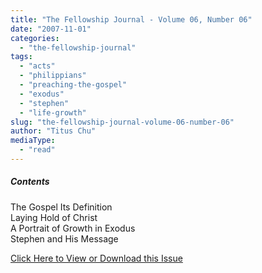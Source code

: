 ```yaml
---
title: "The Fellowship Journal - Volume 06, Number 06"
date: "2007-11-01"
categories: 
  - "the-fellowship-journal"
tags: 
  - "acts"
  - "philippians"
  - "preaching-the-gospel"
  - "exodus"
  - "stephen"
  - "life-growth"
slug: "the-fellowship-journal-volume-06-number-06"
author: "Titus Chu"
mediaType: 
  - "read"
---
```


##### Contents

The Gospel Its Definition  
Laying Hold of Christ  
A Portrait of Growth in Exodus  
Stephen and His Message

[Click Here to View or Download this Issue](/wp-content/uploads/fj-2007-11-vol-06-num-06.pdf)
